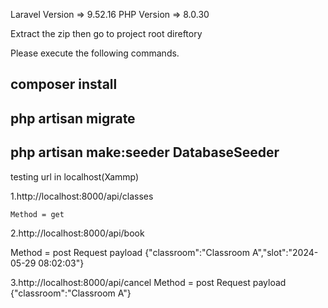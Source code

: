 Laravel Version => 9.52.16
PHP Version  => 8.0.30

Extract the zip 
then go to project root direftory 

Please execute the following commands.

## composer install

## php artisan migrate

## php artisan make:seeder DatabaseSeeder


testing url in localhost(Xammp)

1.http://localhost:8000/api/classes

	Method = get

2.http://localhost:8000/api/book

  Method = post
  Request payload
		{"classroom":"Classroom A","slot":"2024-05-29 08:02:03"} 		

3.http://localhost:8000/api/cancel
  Method = post
  Request payload
  {"classroom":"Classroom A"}
  
 		
